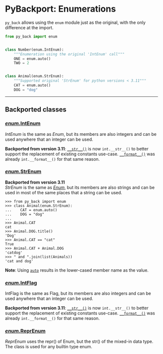 # PyBackport: Enumerations

`py_back` allows using the `enum` module just as the original, with the only difference at the import.

```python
from py_back import enum


class Number(enum.IntEnum):
    """Enumeration using the original 'IntEnum' call"""
    ONE = enum.auto()
    TWO = 2


class Animal(enum.StrEnum):
    """Supported original 'StrEnum' for python versions < 3.11"""
    CAT = enum.auto()
    DOG = "dog"
```

---
## Backported classes

### [_enum._**IntEnum**](https://docs.python.org/3/library/enum.html#enum.IntEnum)

_IntEnum_ is the same as _Enum_, but its members are also integers and can be used anywhere that an integer can be used.

**Backported from version 3.11**: 
[`__str__()`](https://docs.python.org/3/reference/datamodel.html#object.__str__) is now `int.__str__()` to better support the replacement of existing constants use-case.
[`__format__()`](https://docs.python.org/3/reference/datamodel.html#object.__format__) was already `int.__format__()` for that same reason.

### [_enum._**StrEnum**](https://docs.python.org/3.11/library/enum.html#enum.StrEnum)

**Backported from version 3.11**<br/>
_StrEnum_ is the same as [_Enum_](https://docs.python.org/3.12/library/enum.html#enum.Enum), but its members are also strings and can be used in most of the same places that a string can be used.

```pycon
>>> from py_back import enum
>>> class Animal(enum.StrEnum):
...    CAT = enum.auto()
...    DOG = "dog"
...
>>> Animal.CAT
cat
>>> Animal.DOG.title()
'Dog'
>>> Animal.CAT == "cat"
True
>>> Animal.CAT + Animal.DOG
'catdog'
>>> " and ".join(list(Animals))
'cat and dog'
```

**Note**: Using [`auto`](https://docs.python.org/3.12/library/enum.html#enum.auto) results in the lower-cased member name as the value.

### [_enum._**IntFlag**](https://docs.python.org/3/library/enum.html#enum.IntFlag)

IntFlag is the same as Flag, but its members are also integers and can be used anywhere that an integer can be used.

**Backported from version 3.11**: 
[`__str__()`](https://docs.python.org/3/reference/datamodel.html#object.__str__) is now `int.__str__()` to better support the replacement of existing constants use-case.
[`__format__()`](https://docs.python.org/3/reference/datamodel.html#object.__format__) was already `int.__format__()` for that same reason.

### [_enum._**ReprEnum**](https://docs.python.org/3/library/enum.html#enum.ReprEnum)

_ReprEnum_ uses the repr() of Enum, but the str() of the mixed-in data type.
The class is used for any builtin type enum.
